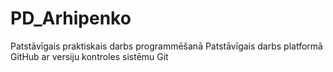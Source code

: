 # PD_Arhipenko
Patstāvīgais praktiskais darbs programmēšanā
Patstāvīgais darbs platformā GitHub ar versiju kontroles sistēmu Git
